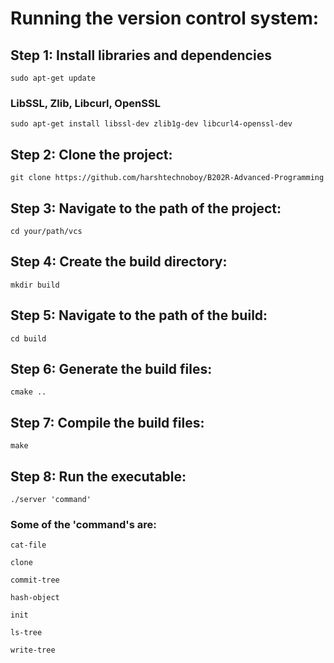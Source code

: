# Running the version control system:

## Step 1: Install libraries and dependencies

`sudo apt-get update`

### LibSSL, Zlib, Libcurl, OpenSSL

`sudo apt-get install libssl-dev zlib1g-dev libcurl4-openssl-dev`

## Step 2: Clone the project:

`git clone https://github.com/harshtechnoboy/B202R-Advanced-Programming`

## Step 3: Navigate to the path of the project:

`cd your/path/vcs`

## Step 4: Create the build directory:

`mkdir build`

## Step 5: Navigate to the path of the build:

`cd build`

## Step 6: Generate the build files:

`cmake ..`

## Step 7: Compile the build files:

`make`

## Step 8: Run the executable:

`./server 'command'`

### Some of the 'command's are:

`cat-file`

`clone`

`commit-tree`

`hash-object`

`init`

`ls-tree`

`write-tree`